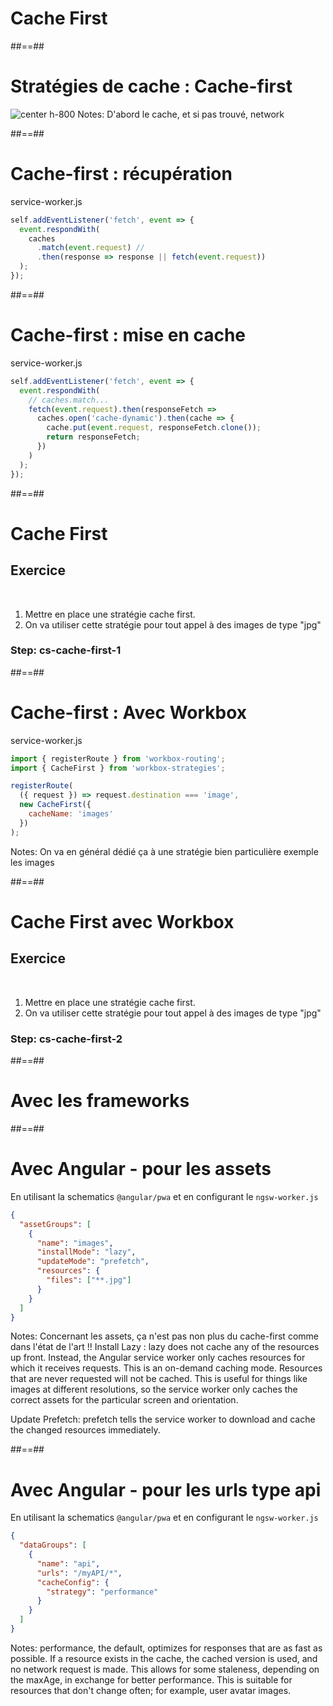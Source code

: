 <!-- .slide: class="transition bg-green" -->

# Cache First

##==##

# Stratégies de cache : Cache-first

![center h-800](./assets/images/cache-strategy-cache-first.png)
Notes:
D'abord le cache, et si pas trouvé, network

##==##

<!-- .slide: class="with-code" -->

# Cache-first : récupération

service-worker.js

```javascript
self.addEventListener('fetch', event => {
  event.respondWith(
    caches
      .match(event.request) //
      .then(response => response || fetch(event.request))
  );
});
```

<!-- .element: class="big-code" -->

##==##

<!-- .slide: class="with-code" -->

# Cache-first : mise en cache

service-worker.js

```javascript
self.addEventListener('fetch', event => {
  event.respondWith(
    // caches.match...
    fetch(event.request).then(responseFetch =>
      caches.open('cache-dynamic').then(cache => {
        cache.put(event.request, responseFetch.clone());
        return responseFetch;
      })
    )
  );
});
```

##==##

<!-- .slide: class="exercice" -->

# Cache First

## Exercice

<br>

1. Mettre en place une stratégie cache first.
1. On va utiliser cette stratégie pour tout appel à des images de type "jpg"

### Step: cs-cache-first-1

##==##

<!-- .slide: class="with-code" -->

# Cache-first : Avec Workbox

service-worker.js

```javascript
import { registerRoute } from 'workbox-routing';
import { CacheFirst } from 'workbox-strategies';

registerRoute(
  ({ request }) => request.destination === 'image',
  new CacheFirst({
    cacheName: 'images'
  })
);
```

<!-- .element: class="big-code" -->

Notes:
On va en général dédié ça à une stratégie bien particulière exemple les images

##==##

<!-- .slide: class="exercice" -->

# Cache First avec Workbox

## Exercice

<br>

1. Mettre en place une stratégie cache first.
1. On va utiliser cette stratégie pour tout appel à des images de type "jpg"

### Step: cs-cache-first-2

##==##

<!-- .slide: class="transition bg-white" -->

# Avec les frameworks

##==##

<!-- .slide: class="with-code" -->

# Avec Angular - pour les assets

En utilisant la schematics `@angular/pwa` et en configurant le `ngsw-worker.js`

```json
{
  "assetGroups": [
    {
      "name": "images",
      "installMode": "lazy",
      "updateMode": "prefetch",
      "resources": {
        "files": ["**.jpg"]
      }
    }
  ]
}
```

<!-- .element: class="big-code" -->

Notes:
Concernant les assets, ça n'est pas non plus du cache-first comme dans l'état de l'art !!
Install Lazy : lazy does not cache any of the resources up front. Instead, the Angular service worker only caches resources for which it receives requests. This is an on-demand caching mode. Resources that are never requested will not be cached. This is useful for things like images at different resolutions, so the service worker only caches the correct assets for the particular screen and orientation.

Update Prefetch: prefetch tells the service worker to download and cache the changed resources immediately.

##==##

<!-- .slide: class="with-code" -->

# Avec Angular - pour les urls type api

En utilisant la schematics `@angular/pwa` et en configurant le `ngsw-worker.js`

```json
{
  "dataGroups": [
    {
      "name": "api",
      "urls": "/myAPI/*",
      "cacheConfig": {
        "strategy": "performance"
      }
    }
  ]
}
```

<!-- .element: class="big-code" -->

Notes:
performance, the default, optimizes for responses that are as fast as possible. If a resource exists in the cache, the cached version is used, and no network request is made. This allows for some staleness, depending on the maxAge, in exchange for better performance. This is suitable for resources that don't change often; for example, user avatar images.

